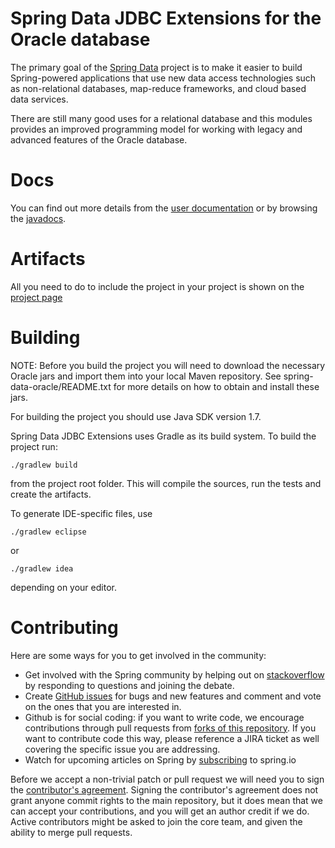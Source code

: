 Spring Data JDBC Extensions for the Oracle database
===================================================

The primary goal of the [Spring Data](https://projects.spring.io/spring-data/) project is to make it easier to build Spring-powered
applications that use new data access technologies such as non-relational databases, map-reduce frameworks, and cloud based data
services.

There are still many good uses for a relational database and this modules provides an improved
programming model for working with legacy and advanced features of the Oracle database.

# Docs

You can find out more details from the [user documentation](https://docs.spring.io/spring-data/jdbc/docs/current/reference/html/) or by
browsing the [javadocs](https://docs.spring.io/spring-data/jdbc/docs/current/api/).

# Artifacts

All you need to do to include the project in your project is shown on the [project page](https://projects.spring.io/spring-data-jdbc-ext/)

# Building

NOTE: Before you build the project you will need to download the necessary Oracle jars and import them into your local Maven repository.
See spring-data-oracle/README.txt for more details on how to obtain and install these jars.

For building the project you should use Java SDK version 1.7.

Spring Data JDBC Extensions uses Gradle as its build system. To build the project run:

    ./gradlew build

from the project root folder. This will compile the sources, run the tests and create the artifacts.  

To generate IDE-specific files, use

    ./gradlew eclipse
 
or

    ./gradlew idea

depending on your editor.

# Contributing

Here are some ways for you to get involved in the community:

* Get involved with the Spring community by helping out on [stackoverflow](https://stackoverflow.com/questions/tagged/spring-data-jdbc) by responding to questions and joining the debate.
* Create [GitHub issues](https://github.com/spring-projects/spring-data-jdbc-ext/issues) for bugs and new features and comment and vote on the ones that you are interested in.  
* Github is for social coding: if you want to write code, we encourage contributions through pull requests from [forks of this repository](https://help.github.com/forking/). If you want to contribute code this way, please reference a JIRA ticket as well covering the specific issue you are addressing.
* Watch for upcoming articles on Spring by [subscribing](https://spring.io/blog.atom) to spring.io

Before we accept a non-trivial patch or pull request we will need you to sign the [contributor's agreement](https://support.springsource.com/spring_committer_signup).  Signing the contributor's agreement does not grant anyone commit rights to the main repository, but it does mean that we can accept your contributions, and you will get an author credit if we do.  Active contributors might be asked to join the core team, and given the ability to merge pull requests.
